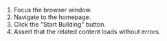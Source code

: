 1. Focus the browser window.
2. Navigate to the homepage.
3. Click the "Start Building" button.
4. Assert that the related content loads without errors.